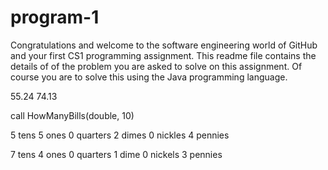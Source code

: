 # program-1
Congratulations and welcome to the software engineering world of GitHub and your first CS1 programming assignment. This readme file contains the details of of the problem you are asked to solve on this assignment. Of course you are to solve this using the Java programming language. 

55.24 74.13

call HowManyBills(double, 10)

5 tens
5 ones
0 quarters
2 dimes
0 nickles
4 pennies

7 tens
4 ones
0 quarters
1 dime
0 nickels
3 pennies
